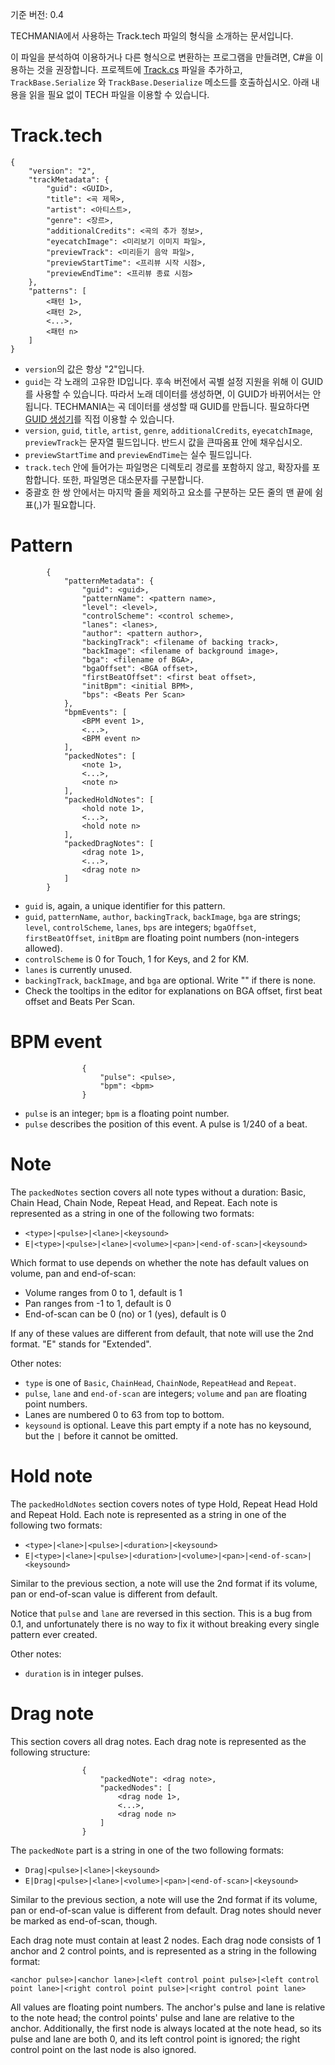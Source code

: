 기준 버전: 0.4

TECHMANIA에서 사용하는 Track.tech 파일의 형식을 소개하는 문서입니다.

이 파일을 분석하여 이용하거나 다른 형식으로 변환하는 프로그램을 만들려면, C#을 이용하는 것을 권장합니다. 프로젝트에 [Track.cs](https://github.com/techmania-team/techmania/blob/master/TECHMANIA/Assets/Scripts/Serializable/Track.cs) 파일을 추가하고, `TrackBase.Serialize` 와 `TrackBase.Deserialize` 메소드를 호출하십시오. 아래 내용을 읽을 필요 없이 TECH 파일을 이용할 수 있습니다.

# Track.tech
```
{
	"version": "2",
	"trackMetadata": {
		"guid": <GUID>,
		"title": <곡 제목>,
		"artist": <아티스트>,
		"genre": <장르>,
		"additionalCredits": <곡의 추가 정보>,
		"eyecatchImage": <미리보기 이미지 파일>,
		"previewTrack": <미리듣기 음악 파일>,
		"previewStartTime": <프리뷰 시작 시점>,
		"previewEndTime": <프리뷰 종료 시점>
	},
	"patterns": [
		<패턴 1>,
		<패턴 2>,
		<...>,
		<패턴 n>
	]
}
```

* `version`의 값은 항상 "2"입니다.
* `guid`는 각 노래의 고유한 ID입니다. 후속 버전에서 곡별 설정 지원을 위해 이 GUID를 사용할 수 있습니다. 따라서 노래 데이터를 생성하면, 이 GUID가 바뀌어서는 안 됩니다. TECHMANIA는 곡 데이터를 생성할 때 GUID를 만듭니다. 필요하다면 [GUID 생성기](https://www.guidgenerator.com/online-guid-generator.aspx)를 직접 이용할 수 있습니다.
* `version`, `guid`, `title`, `artist`, `genre`, `additionalCredits`, `eyecatchImage`, `previewTrack`는 문자열 필드입니다. 반드시 값을 큰따옴표 안에 채우십시오.
* `previewStartTime` and `previewEndTime`는 실수 필드입니다.
* `track.tech` 안에 들어가는 파일명은 디렉토리 경로를 포함하지 않고, 확장자를 포함합니다. 또한, 파일명은 대소문자를 구분합니다.
* 중괄호 한 쌍 안에서는 마지막 줄을 제외하고 요소를 구분하는 모든 줄의 맨 끝에 쉼표(,)가 필요합니다.

# Pattern
```
		{
			"patternMetadata": {
				"guid": <guid>,
				"patternName": <pattern name>,
				"level": <level>,
				"controlScheme": <control scheme>,
				"lanes": <lanes>,
				"author": <pattern author>,
				"backingTrack": <filename of backing track>,
				"backImage": <filename of background image>,
				"bga": <filename of BGA>,
				"bgaOffset": <BGA offset>,
				"firstBeatOffset": <first beat offset>,
				"initBpm": <initial BPM>,
				"bps": <Beats Per Scan>
			},
			"bpmEvents": [
				<BPM event 1>,
				<...>,
				<BPM event n>
			],
			"packedNotes": [
				<note 1>,
				<...>,
				<note n>
			],
			"packedHoldNotes": [
				<hold note 1>,
				<...>,
				<hold note n>
			],
			"packedDragNotes": [
				<drag note 1>,
				<...>,
				<drag note n>
			]
		}
```

* `guid` is, again, a unique identifier for this pattern.
* `guid`, `patternName`, `author`, `backingTrack`, `backImage`, `bga` are strings; `level`, `controlScheme`, `lanes`, `bps` are integers; `bgaOffset`, `firstBeatOffset`, `initBpm` are floating point numbers (non-integers allowed).
* `controlScheme` is 0 for Touch, 1 for Keys, and 2 for KM.
* `lanes` is currently unused.
* `backingTrack`, `backImage`, and `bga` are optional. Write "" if there is none.
* Check the tooltips in the editor for explanations on BGA offset, first beat offset and Beats Per Scan.

# BPM event

```
				{
					"pulse": <pulse>,
					"bpm": <bpm>
				}
```

* `pulse` is an integer; `bpm` is a floating point number.
* `pulse` describes the position of this event. A pulse is 1/240 of a beat.

# Note

The `packedNotes` section covers all note types without a duration: Basic, Chain Head, Chain Node, Repeat Head, and Repeat. Each note is represented as a string in one of the following two formats:
* `<type>|<pulse>|<lane>|<keysound>`
* `E|<type>|<pulse>|<lane>|<volume>|<pan>|<end-of-scan>|<keysound>`

Which format to use depends on whether the note has default values on volume, pan and end-of-scan:
* Volume ranges from 0 to 1, default is 1
* Pan ranges from -1 to 1, default is 0
* End-of-scan can be 0 (no) or 1 (yes), default is 0

If any of these values are different from default, that note will use the 2nd format. "E" stands for "Extended".

Other notes:
* `type` is one of `Basic`, `ChainHead`, `ChainNode`, `RepeatHead` and `Repeat`.
* `pulse`, `lane` and `end-of-scan` are integers; `volume` and `pan` are floating point numbers.
* Lanes are numbered 0 to 63 from top to bottom.
* `keysound` is optional. Leave this part empty if a note has no keysound, but the `|` before it cannot be omitted.

# Hold note

The `packedHoldNotes` section covers notes of type Hold, Repeat Head Hold and Repeat Hold. Each note is represented as a string in one of the following two formats:
* `<type>|<lane>|<pulse>|<duration>|<keysound>`
* `E|<type>|<lane>|<pulse>|<duration>|<volume>|<pan>|<end-of-scan>|<keysound>`

Similar to the previous section, a note will use the 2nd format if its volume, pan or end-of-scan value is different from default.

Notice that `pulse` and `lane` are reversed in this section. This is a bug from 0.1, and unfortunately there is no way to fix it without breaking every single pattern ever created.

Other notes:
* `duration` is in integer pulses.

# Drag note

This section covers all drag notes. Each drag note is represented as the following structure:

```
				{
					"packedNote": <drag note>,
					"packedNodes": [
						<drag node 1>,
						<...>,
						<drag node n>
					]
				}
```

The `packedNote` part is a string in one of the two following formats:
* `Drag|<pulse>|<lane>|<keysound>`
* `E|Drag|<pulse>|<lane>|<volume>|<pan>|<end-of-scan>|<keysound>`

Similar to the previous section, a note will use the 2nd format if its volume, pan or end-of-scan value is different from default. Drag notes should never be marked as end-of-scan, though.

Each drag note must contain at least 2 nodes. Each drag node consists of 1 anchor and 2 control points, and is represented as a string in the following format:

`<anchor pulse>|<anchor lane>|<left control point pulse>|<left control point lane>|<right control point pulse>|<right control point lane>`

All values are floating point numbers. The anchor's pulse and lane is relative to the note head; the control points' pulse and lane are relative to the anchor. Additionally, the first node is always located at the note head, so its pulse and lane are both 0, and its left control point is ignored; the right control point on the last node is also ignored.
